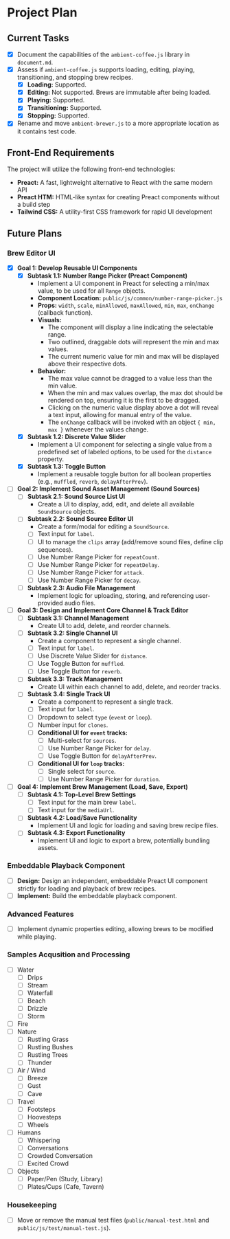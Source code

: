 # Project Plan

## Current Tasks

*   [x] Document the capabilities of the `ambient-coffee.js` library in `document.md`.
*   [x] Assess if `ambient-coffee.js` supports loading, editing, playing, transitioning, and stopping brew recipes.
    *   [x] **Loading:** Supported.
    *   [x] **Editing:** Not supported. Brews are immutable after being loaded.
    *   [x] **Playing:** Supported.
    *   [x] **Transitioning:** Supported.
    *   [x] **Stopping:** Supported.
*   [x] Rename and move `ambient-brewer.js` to a more appropriate location as it contains test code.

## Front-End Requirements

The project will utilize the following front-end technologies:

*   **Preact:** A fast, lightweight alternative to React with the same modern API
*   **Preact HTM:** HTML-like syntax for creating Preact components without a build step
*   **Tailwind CSS:** A utility-first CSS framework for rapid UI development

## Future Plans

### Brew Editor UI

*   [x] **Goal 1: Develop Reusable UI Components**
    *   [x] **Subtask 1.1: Number Range Picker (Preact Component)**
        *   Implement a UI component in Preact for selecting a min/max value, to be used for all `Range` objects.
        *   **Component Location:** `public/js/common/number-range-picker.js`
        *   **Props:** `width`, `scale`, `minAllowed`, `maxAllowed`, `min`, `max`, `onChange` (callback function).
        *   **Visuals:**
            *   The component will display a line indicating the selectable range.
            *   Two outlined, draggable dots will represent the min and max values.
            *   The current numeric value for min and max will be displayed above their respective dots.
        *   **Behavior:**
            *   The max value cannot be dragged to a value less than the min value.
            *   When the min and max values overlap, the max dot should be rendered on top, ensuring it is the first to be dragged.
            *   Clicking on the numeric value display above a dot will reveal a text input, allowing for manual entry of the value.
            *   The `onChange` callback will be invoked with an object `{ min, max }` whenever the values change.
    *   [x] **Subtask 1.2: Discrete Value Slider**
        *   Implement a UI component for selecting a single value from a predefined set of labeled options, to be used for the `distance` property.
    *   [x] **Subtask 1.3: Toggle Button**
        *   Implement a reusable toggle button for all boolean properties (e.g., `muffled`, `reverb`, `delayAfterPrev`).

*   [ ] **Goal 2: Implement Sound Asset Management (Sound Sources)**
    *   [ ] **Subtask 2.1: Sound Source List UI**
        *   Create a UI to display, add, edit, and delete all available `SoundSource` objects.
    *   [ ] **Subtask 2.2: Sound Source Editor UI**
        *   Create a form/modal for editing a `SoundSource`.
        *   [ ] Text input for `label`.
        *   [ ] UI to manage the `clips` array (add/remove sound files, define clip sequences).
        *   [ ] Use Number Range Picker for `repeatCount`.
        *   [ ] Use Number Range Picker for `repeatDelay`.
        *   [ ] Use Number Range Picker for `attack`.
        *   [ ] Use Number Range Picker for `decay`.
    *   [ ] **Subtask 2.3: Audio File Management**
        *   Implement logic for uploading, storing, and referencing user-provided audio files.

*   [ ] **Goal 3: Design and Implement Core Channel & Track Editor**
    *   [ ] **Subtask 3.1: Channel Management**
        *   Create UI to add, delete, and reorder channels.
    *   [ ] **Subtask 3.2: Single Channel UI**
        *   Create a component to represent a single channel.
        *   [ ] Text input for `label`.
        *   [ ] Use Discrete Value Slider for `distance`.
        *   [ ] Use Toggle Button for `muffled`.
        *   [ ] Use Toggle Button for `reverb`.
    *   [ ] **Subtask 3.3: Track Management**
        *   Create UI within each channel to add, delete, and reorder tracks.
    *   [ ] **Subtask 3.4: Single Track UI**
        *   Create a component to represent a single track.
        *   [ ] Text input for `label`.
        *   [ ] Dropdown to select `type` (`event` or `loop`).
        *   [ ] Number input for `clones`.
        *   [ ] **Conditional UI for `event` tracks:**
            *   [ ] Multi-select for `sources`.
            *   [ ] Use Number Range Picker for `delay`.
            *   [ ] Use Toggle Button for `delayAfterPrev`.
        *   [ ] **Conditional UI for `loop` tracks:**
            *   [ ] Single select for `source`.
            *   [ ] Use Number Range Picker for `duration`.

*   [ ] **Goal 4: Implement Brew Management (Load, Save, Export)**
    *   [ ] **Subtask 4.1: Top-Level Brew Settings**
        *   [ ] Text input for the main brew `label`.
        *   [ ] Text input for the `mediaUrl`.
    *   [ ] **Subtask 4.2: Load/Save Functionality**
        *   Implement UI and logic for loading and saving brew recipe files.
    *   [ ] **Subtask 4.3: Export Functionality**
        *   Implement UI and logic to export a brew, potentially bundling assets.

### Embeddable Playback Component

*   [ ] **Design:** Design an independent, embeddable Preact UI component strictly for loading and playback of brew recipes.
*   [ ] **Implement:** Build the embeddable playback component.

### Advanced Features

*   [ ] Implement dynamic properties editing, allowing brews to be modified while playing.

### Samples Acqusition and Processing
*   [ ] Water
    *   [ ] Drips
    *   [ ] Stream
    *   [ ] Waterfall
    *   [ ] Beach
    *   [ ] Drizzle
    *   [ ] Storm
*   [ ] Fire
*   [ ] Nature
    *   [ ] Rustling Grass
    *   [ ] Rustling Bushes
    *   [ ] Rustling Trees
    *   [ ] Thunder
*   [ ] Air / Wind
    *   [ ] Breeze
    *   [ ] Gust
    *   [ ] Cave
*   [ ] Travel
    *   [ ] Footsteps
    *   [ ] Hoovesteps
    *   [ ] Wheels
*   [ ] Humans
    *   [ ] Whispering
    *   [ ] Conversations
    *   [ ] Crowded Conversation
    *   [ ] Excited Crowd
*   [ ] Objects
    *   [ ] Paper/Pen (Study, Library)
    *   [ ] Plates/Cups (Cafe, Tavern)

### Housekeeping

*   [ ] Move or remove the manual test files (`public/manual-test.html` and `public/js/test/manual-test.js`).

